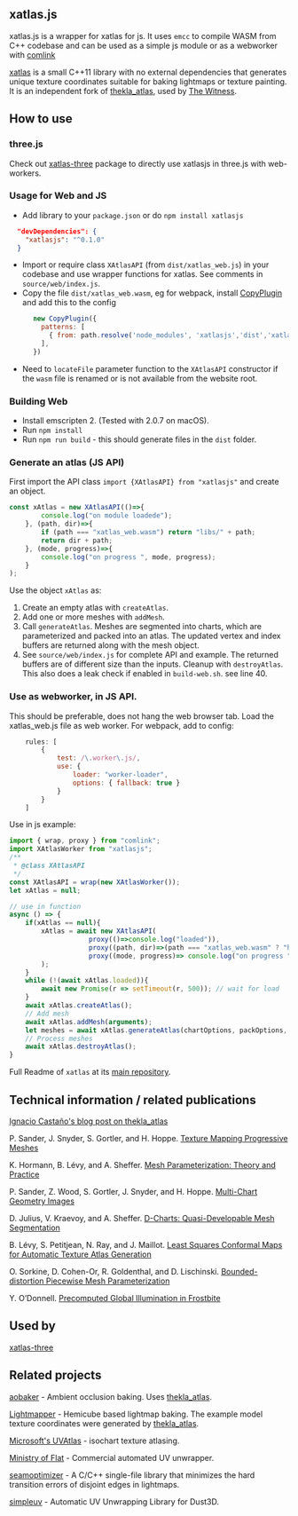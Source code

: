 ## xatlas.js 

xatlas.js is a wrapper for xatlas for js. It uses `emcc` to compile WASM from C++ codebase and can be used as a simple js module or as a webworker with [comlink](https://github.com/GoogleChromeLabs/comlink)

[xatlas](https://github.com/jpcy/xatlas) is a small C++11 library with no external dependencies that generates unique texture coordinates suitable for baking lightmaps or texture painting.
It is an independent fork of [thekla_atlas](https://github.com/Thekla/thekla_atlas), used by [The Witness](https://en.wikipedia.org/wiki/The_Witness_(2016_video_game)).

## How to use

### three.js
Check out [xatlas-three](https://github.com/repalash/xatlas-three) package to directly use xatlasjs in three.js with web-workers.

### Usage for Web and JS

* Add library to your `package.json` or do `npm install xatlasjs`
```json
  "devDependencies": {
    "xatlasjs": "^0.1.0"
  }
```
* Import or require class `XAtlasAPI` (from `dist/xatlas_web.js`) in your codebase and use wrapper functions for xatlas. See comments in `source/web/index.js`.
* Copy the file `dist/xatlas_web.wasm`, eg for webpack, install [CopyPlugin](https://webpack.js.org/plugins/copy-webpack-plugin/) and add this to the config
```javascript
      new CopyPlugin({
        patterns: [
          { from: path.resolve('node_modules', 'xatlasjs','dist','xatlas_web.wasm'), to: path.resolve(BUILD_PATH, 'libs/') },
        ],
      })
```
* Need to `locateFile` parameter function to the `XAtlasAPI` constructor if the `wasm` file is renamed or is not available from the website root.  

### Building Web
* Install emscripten 2. (Tested with 2.0.7 on macOS).
* Run `npm install`
* Run `npm run build` - this should generate files in the `dist` folder. 

### Generate an atlas (JS API)

First import the API class `import {XAtlasAPI} from "xatlasjs"` and create an object.
```javascript
const xAtlas = new XAtlasAPI(()=>{
        console.log("on module loadede");
    }, (path, dir)=>{
        if (path === "xatlas_web.wasm") return "libs/" + path;
        return dir + path;
    }, (mode, progress)=>{
        console.log("on progress ", mode, progress);
    }
);
```
Use the object `xAtlas` as:
1. Create an empty atlas with `createAtlas`.
2. Add one or more meshes with `addMesh`.
3. Call `generateAtlas`. Meshes are segmented into charts, which are parameterized and packed into an atlas. The updated vertex and index buffers are returned along with the mesh object.
4. See `source/web/index.js` for complete API and example.
The returned buffers are of different size than the inputs.
Cleanup with `destroyAtlas`. This also does a leak check if enabled in `build-web.sh`. see line 40. 


### Use as webworker, in JS API. 
This should be preferable, does not hang the web browser tab.
Load the xatlas_web.js file as web worker. For webpack, add to config:
```javascript
    rules: [
        {
            test: /\.worker\.js/,
            use: {
                loader: "worker-loader",
                options: { fallback: true }
            }
        }
    ]
```
Use in js example:
```javascript
import { wrap, proxy } from "comlink";
import XAtlasWorker from "xatlasjs";
/**
 * @class XAtlasAPI
 */
const XAtlasAPI = wrap(new XAtlasWorker());
let xAtlas = null;

// use in function 
async () => {
    if(xAtlas == null){
        xAtlas = await new XAtlasAPI(
                    proxy(()=>console.log("loaded")), 
                    proxy((path, dir)=>(path === "xatlas_web.wasm" ? "http://localhost:8000/libs/"+path:null)),
                    proxy((mode, progress)=> console.log("on progress ", mode, progress))
        );
    }
    while (!(await xAtlas.loaded)){
        await new Promise(r => setTimeout(r, 500)); // wait for load
    }
    await xAtlas.createAtlas();
    // Add mesh
    await xAtlas.addMesh(arguments);
    let meshes = await xAtlas.generateAtlas(chartOptions, packOptions, true);
    // Process meshes
    await xAtlas.destroyAtlas();
}
```

Full Readme of `xatlas` at its [main repository](https://github.com/jpcy/xatlas/blob/master/README.md).  

## Technical information / related publications

[Ignacio Castaño's blog post on thekla_atlas](http://www.ludicon.com/castano/blog/articles/lightmap-parameterization/)

P. Sander, J. Snyder, S. Gortler, and H. Hoppe. [Texture Mapping Progressive Meshes](http://hhoppe.com/proj/tmpm/)

K. Hormann, B. Lévy, and A. Sheffer. [Mesh Parameterization: Theory and Practice](http://alice.loria.fr/publications/papers/2007/SigCourseParam/param-course.pdf)

P. Sander, Z. Wood, S. Gortler, J. Snyder, and H. Hoppe. [Multi-Chart Geometry Images](http://hhoppe.com/proj/mcgim/)

D. Julius, V. Kraevoy, and A. Sheffer. [D-Charts: Quasi-Developable Mesh Segmentation](https://www.cs.ubc.ca/~vlady/dcharts/EG05.pdf)

B. Lévy, S. Petitjean, N. Ray, and J. Maillot. [Least Squares Conformal Maps for Automatic Texture Atlas Generation](https://members.loria.fr/Bruno.Levy/papers/LSCM_SIGGRAPH_2002.pdf)

O. Sorkine, D. Cohen-Or, R. Goldenthal, and D. Lischinski. [Bounded-distortion Piecewise Mesh Parameterization](https://igl.ethz.ch/projects/parameterization/BDPMP/index.php)

Y. O’Donnell. [Precomputed Global Illumination in Frostbite](https://media.contentapi.ea.com/content/dam/eacom/frostbite/files/gdc2018-precomputedgiobalilluminationinfrostbite.pdf)

## Used by

[xatlas-three](https://github.com/repalash/xatlas-three)


## Related projects

[aobaker](https://github.com/prideout/aobaker) - Ambient occlusion baking. Uses [thekla_atlas](https://github.com/Thekla/thekla_atlas).

[Lightmapper](https://github.com/ands/lightmapper) - Hemicube based lightmap baking. The example model texture coordinates were generated by [thekla_atlas](https://github.com/Thekla/thekla_atlas).

[Microsoft's UVAtlas](https://github.com/Microsoft/UVAtlas) - isochart texture atlasing.

[Ministry of Flat](http://www.quelsolaar.com/ministry_of_flat/) - Commercial automated UV unwrapper.

[seamoptimizer](https://github.com/ands/seamoptimizer) - A C/C++ single-file library that minimizes the hard transition errors of disjoint edges in lightmaps.

[simpleuv](https://github.com/huxingyi/simpleuv/) - Automatic UV Unwrapping Library for Dust3D.
